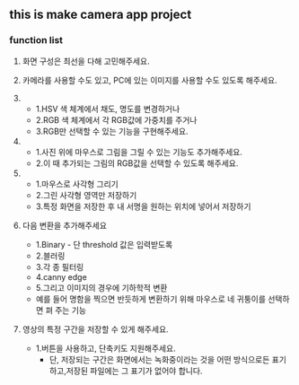 ## this is make camera app project

### function list

1. 화면 구성은 최선을 다해 고민해주세요.

2. 카메라를 사용할 수도 있고, PC에 있는 이미지를 사용할 수도 있도록 해주세요.

3. 
   - 1.HSV 색 체계에서 채도, 명도를 변경하거나
   - 2.RGB 색 체계에서 각 RGB값에 가중치를 주거나 
   - 3.RGB만 선택할 수 있는 기능을 구현해주세요.


4. 
   - 1.사진 위에 마우스로 그림을 그릴 수 있는 기능도 추가해주세요.
   - 2.이 때 추가되는 그림의 RGB값을 선택할 수 있도록 해주세요.

5. 
   - 1.마우스로 사각형 그리기 
   - 2.그린 사각형 영역만 저장하기
   - 3.특정 화면을 저장한 후 내 서명을 원하는 위치에 넣어서 저장하기

6. 다음 변환을 추가해주세요
   - 1.Binary - 단 threshold 값은 입력받도록
   - 2.블러링
   - 3.각 종 필터링
   - 4.canny edge
   - 5.그리고 이미지의 경우에 기하학적 변환
	- 예를 들어 명함을 찍으면 반듯하게 변환하기 위해 마우스로 네 귀퉁이를 선택하면 펴 주는 기능

7. 영상의 특정 구간을 저장할 수 있게 해주세요.
   - 1.버튼을 사용하고, 단축키도 지원해주세요.
      - 단, 저장되는 구간은 화면에서는 녹화중이라는 것을 어떤 방식으로든 표기하고,저장된 파일에는 그 표기가 없어야 합니다.
